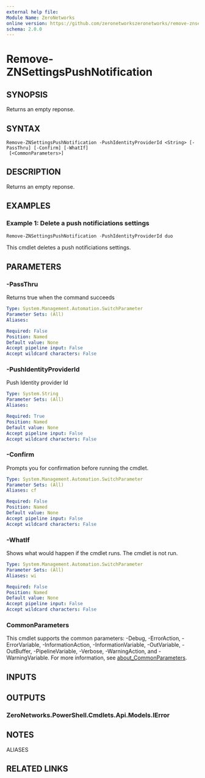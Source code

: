 ```yaml
---
external help file:
Module Name: ZeroNetworks
online version: https://github.com/zeronetworkszeronetworks/remove-znsettingspushnotification
schema: 2.0.0
---
```


# Remove-ZNSettingsPushNotification

## SYNOPSIS
Returns an empty reponse.

## SYNTAX

```
Remove-ZNSettingsPushNotification -PushIdentityProviderId <String> [-PassThru] [-Confirm] [-WhatIf]
 [<CommonParameters>]
```

## DESCRIPTION
Returns an empty reponse.

## EXAMPLES

### Example 1: Delete a push notificiations settings
```powershell
Remove-ZNSettingsPushNotification -PushIdentityProviderId duo

```

This cmdlet deletes a push notificiations settings.

## PARAMETERS

### -PassThru
Returns true when the command succeeds

```yaml
Type: System.Management.Automation.SwitchParameter
Parameter Sets: (All)
Aliases:

Required: False
Position: Named
Default value: None
Accept pipeline input: False
Accept wildcard characters: False
```

### -PushIdentityProviderId
Push Identity provider Id

```yaml
Type: System.String
Parameter Sets: (All)
Aliases:

Required: True
Position: Named
Default value: None
Accept pipeline input: False
Accept wildcard characters: False
```

### -Confirm
Prompts you for confirmation before running the cmdlet.

```yaml
Type: System.Management.Automation.SwitchParameter
Parameter Sets: (All)
Aliases: cf

Required: False
Position: Named
Default value: None
Accept pipeline input: False
Accept wildcard characters: False
```

### -WhatIf
Shows what would happen if the cmdlet runs.
The cmdlet is not run.

```yaml
Type: System.Management.Automation.SwitchParameter
Parameter Sets: (All)
Aliases: wi

Required: False
Position: Named
Default value: None
Accept pipeline input: False
Accept wildcard characters: False
```

### CommonParameters
This cmdlet supports the common parameters: -Debug, -ErrorAction, -ErrorVariable, -InformationAction, -InformationVariable, -OutVariable, -OutBuffer, -PipelineVariable, -Verbose, -WarningAction, and -WarningVariable. For more information, see [about_CommonParameters](http://go.microsoft.com/fwlink/?LinkID=113216).

## INPUTS

## OUTPUTS

### ZeroNetworks.PowerShell.Cmdlets.Api.Models.IError

## NOTES

ALIASES

## RELATED LINKS

